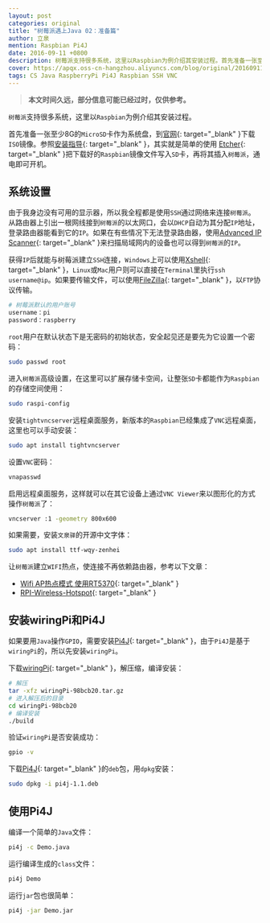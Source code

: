```yaml
---
layout: post
categories: original
title: "树莓派遇上Java 02：准备篇"
author: 立泉
mention: Raspbian Pi4J
date: 2016-09-11 +0800
description: 树莓派支持很多系统，这里以Raspbian为例介绍其安装过程。首先准备一张至少8G的MicroSD卡作为系统盘，到官网下载ISO镜像，安装后插入树莓派，通电即可开机。
cover: https://apqx.oss-cn-hangzhou.aliyuncs.com/blog/original/20160911/shumeipai_yushang_java_02_zhunbeipian/pi_robot_thumb.jpg
tags: CS Java RaspberryPi Pi4J Raspbian SSH VNC
---
```


> **本文时间久远，部分信息可能已经过时，仅供参考。**

`树莓派`支持很多系统，这里以`Raspbian`为例介绍其安装过程。

首先准备一张至少8G的`MicroSD`卡作为系统盘，到[官网](https://www.raspberrypi.org/downloads/raspbian/){: target="_blank" }下载`ISO`镜像。参照[安装指导](https://www.raspberrypi.org/documentation/installation/installing-images/README.md){: target="_blank" }，其实就是简单的使用 [Etcher](https://etcher.io/){: target="_blank" }把下载好的`Raspbian`镜像文件写入`SD`卡，再将其插入`树莓派`，通电即可开机。

## 系统设置

由于我身边没有可用的显示器，所以我全程都是使用`SSH`通过网络来连接`树莓派`。从路由器上引出一根网线接到`树莓派`的以太网口，会以`DHCP`自动为其分配`IP`地址，登录路由器能看到它的`IP`。如果在有些情况下无法登录路由器，使用[Advanced IP Scanner](https://www.advanced-ip-scanner.com/){: target="_blank" }来扫描局域网内的设备也可以得到`树莓派`的`IP`。

获得`IP`后就能与树莓派建立`SSH`连接，`Windows`上可以使用[Xshell](https://www.netsarang.com/products/xsh_overview.html){: target="_blank" }，`Linux`或`Mac`用户则可以直接在`Terminal`里执行`ssh username@ip`。如果要传输文件，可以使用[FileZilla](https://filezilla-project.org/){: target="_blank" }，以`FTP`协议传输。

```sh
# 树莓派默认的用户账号
username：pi
password：raspberry
```

`root`用户在默认状态下是无密码的初始状态，安全起见还是要先为它设置一个密码：

```sh
sudo passwd root
```

进入`树莓派`高级设置，在这里可以扩展存储卡空间，让整张`SD`卡都能作为`Raspbian`的存储空间使用：

```sh
sudo raspi-config
```

安装`tightvncserver`远程桌面服务，新版本的`Raspbian`已经集成了`VNC`远程桌面，这里也可以手动安装：

```sh
sudo apt install tightvncserver
```

设置`VNC`密码：

```sh
vnapasswd
```

启用远程桌面服务，这样就可以在其它设备上通过`VNC Viewer`来以图形化的方式操作`树莓派`了：

```sh
vncserver :1 -geometry 800x600
```

如果需要，安装`文泉驿`的开源中文字体：

```sh
sudo apt install ttf-wqy-zenhei
```

让`树莓派`建立`WIFI`热点，使连接不再依赖路由器，参考以下文章： 

* [Wifi AP热点模式 使用RT5370](http://blog.csdn.net/xukai871105/article/details/42497097){: target="_blank" }  
* [RPI-Wireless-Hotspot](http://elinux.org/RPI-Wireless-Hotspot){: target="_blank" }

## 安装wiringPi和Pi4J

如果要用`Java`操作`GPIO`，需要安装[Pi4J](http://pi4j.com/){: target="_blank" }，由于`Pi4J`是基于`wiringPi`的，所以先安装`wiringPi`。 

下载[wiringPi](https://git.drogon.net/?p=wiringPi;a=summary){: target="_blank" }，解压缩，编译安装：

```sh
# 解压
tar -xfz wiringPi-98bcb20.tar.gz 
# 进入解压后的目录
cd wiringPi-98bcb20
# 编译安装
./build
```

验证`wiringPi`是否安装成功：

```sh
gpio -v
```

下载[Pi4J](http://pi4j.com/download.html){: target="_blank" }的`deb`包，用`dpkg`安装：

```sh
sudo dpkg -i pi4j-1.1.deb
```

## 使用Pi4J

编译一个简单的`Java`文件：

```sh
pi4j -c Demo.java
```

运行编译生成的`class`文件：

```sh
pi4j Demo
```

运行`jar`包也很简单：

```sh
pi4j -jar Demo.jar
```